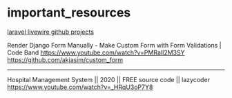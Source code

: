 # important_resources

[laravel livewire github projects](https://github.com/livewire/livewire/network/dependents?package_id=UGFja2FnZS01OTI1NjcyMDA%3D)


Render Django Form Manually - Make Custom Form with Form Validations | Code Band
https://www.youtube.com/watch?v=PMRalI2M3SY
https://github.com/akjasim/custom_form



---
Hospital Management System || 2020 || FREE source code || lazycoder
https://www.youtube.com/watch?v=_HRqU3oP7Y8
